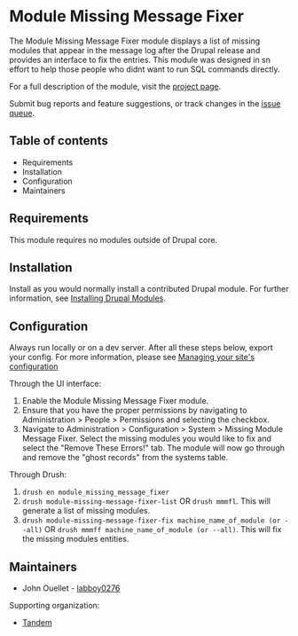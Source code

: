 # Module Missing Message Fixer

The Module Missing Message Fixer module displays a list of missing modules that appear in the message log after the
Drupal release and provides an interface to fix the entries.  This module was designed in sn effort to help those
people who didnt want to run SQL commands directly.

For a full description of the module, visit the
[project page](https://www.drupal.org/project/module_missing_message_fixer).

Submit bug reports and feature suggestions, or track changes in the
[issue queue](https://www.drupal.org/project/issues/module_missing_message_fixer).


## Table of contents

- Requirements
- Installation
- Configuration
- Maintainers


## Requirements

This module requires no modules outside of Drupal core.


## Installation

Install as you would normally install a contributed Drupal module. For further
information, see
[Installing Drupal Modules](https://www.drupal.org/docs/extending-drupal/installing-drupal-modules).


## Configuration

Always run locally or on a dev server.  After all these steps below, export your config. For more information, please
see [Managing your site's configuration](https://www.drupal.org/docs/8/configuration-management/managing-your-sites-configuration)

Through the UI interface:
1. Enable the Module Missing Message Fixer module.
2. Ensure that you have the proper permissions by navigating to Administration > People > Permissions and selecting
   the checkbox.
3. Navigate to Administration > Configuration > System > Missing Module Message Fixer. Select the missing modules you
   would like to fix and select the "Remove These Errors!" tab. The module will now go through and remove the
   "ghost records" from the systems table.

Through Drush:
1. `drush en module_missing_message_fixer`
2. `drush module-missing-message-fixer-list` OR `drush mmmfl`. This will generate a list of missing modules.
3. `drush module-missing-message-fixer-fix machine_name_of_module (or --all)` OR
   `drush mmmff machine_name_of_module (or --all)`. This will fix the missing modules entities.


## Maintainers 

- John Ouellet - [labboy0276](https://www.drupal.org/u/labboy0276)

Supporting organization:
- [Tandem](https://www.drupal.org/tandem)